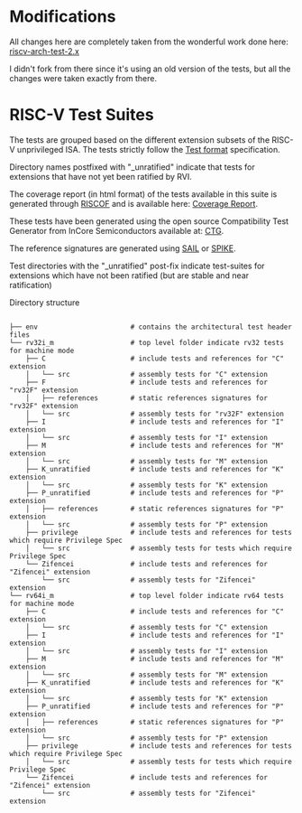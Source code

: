 # Modifications

All changes here are completely taken from the wonderful work done here: [riscv-arch-test-2.x](https://github.com/bobbl/riscv-arch-test-2.x)

I didn't fork from there since it's using an old version of the tests, but all the changes were taken exactly from there. 

# RISC-V Test Suites

The tests are grouped based on the different extension subsets of the RISC-V unprivileged ISA.
The tests strictly follow the [Test format](../spec/TestFormatSpec.adoc) specification.

Directory names postfixed with "\_unratified" indicate that tests for extensions that have not yet
been ratified by RVI.

The coverage report (in html format) of the tests available in this suite is generated through
[RISCOF](https://github.com/riscv-software-src/riscof) and is available here: [Coverage Report](../riscv-test-stats/coverage/README.md).

These tests have been generated using the open source Compatibility Test Generator from InCore Semiconductors available 
at: [CTG](https://github.com/riscv/riscv-ctg).

The reference signatures are generated using [SAIL](https://github.com/riscv/sail-riscv) or
[SPIKE](https://github.com/riscv-software-src/riscv-isa-sim).

Test directories with the "\_unratified" post-fix indicate test-suites for extensions which have not been
ratified (but are stable and near ratification)

Directory structure
```

├── env                       # contains the architectural test header files
└── rv32i_m                   # top level folder indicate rv32 tests for machine mode
    ├── C                     # include tests and references for "C" extension
    │   └── src               # assembly tests for "C" extension
    ├── F                     # include tests and references for "rv32F" extension
    │   ├── references        # static references signatures for "rv32F" extension
    │   └── src               # assembly tests for "rv32F" extension
    ├── I                     # include tests and references for "I" extension
    │   └── src               # assembly tests for "I" extension
    ├── M                     # include tests and references for "M" extension
    │   └── src               # assembly tests for "M" extension
    ├── K_unratified          # include tests and references for "K" extension
    │   └── src               # assembly tests for "K" extension
    ├── P_unratified          # include tests and references for "P" extension
    │   ├── references        # static references signatures for "P" extension
    │   └── src               # assembly tests for "P" extension
    ├── privilege             # include tests and references for tests which require Privilege Spec 
    │   └── src               # assembly tests for tests which require Privilege Spec
    └── Zifencei              # include tests and references for "Zifencei" extension
        └── src               # assembly tests for "Zifencei" extension
└── rv64i_m                   # top level folder indicate rv64 tests for machine mode
    ├── C                     # include tests and references for "C" extension
    │   └── src               # assembly tests for "C" extension
    ├── I                     # include tests and references for "I" extension
    │   └── src               # assembly tests for "I" extension
    ├── M                     # include tests and references for "M" extension
    │   └── src               # assembly tests for "M" extension
    ├── K_unratified          # include tests and references for "K" extension
    │   └── src               # assembly tests for "K" extension
    ├── P_unratified          # include tests and references for "P" extension
    │   ├── references        # static references signatures for "P" extension
    │   └── src               # assembly tests for "P" extension
    ├── privilege             # include tests and references for tests which require Privilege Spec 
    │   └── src               # assembly tests for tests which require Privilege Spec
    └── Zifencei              # include tests and references for "Zifencei" extension
        └── src               # assembly tests for "Zifencei" extension
```
